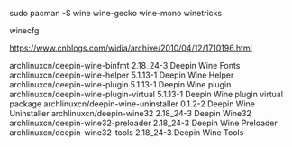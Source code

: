  sudo pacman -S wine wine-gecko wine-mono winetricks
 
 winecfg

 https://www.cnblogs.com/widia/archive/2010/04/12/1710196.html
 
 archlinuxcn/deepin-wine-binfmt 2.18_24-3
    Deepin Wine Fonts
archlinuxcn/deepin-wine-helper 5.1.13-1
    Deepin Wine Helper
archlinuxcn/deepin-wine-plugin 5.1.13-1
    Deepin Wine plugin
archlinuxcn/deepin-wine-plugin-virtual 5.1.13-1
    Deepin Wine plugin virtual package
archlinuxcn/deepin-wine-uninstaller 0.1.2-2
    Deepin Wine Uninstaller
archlinuxcn/deepin-wine32 2.18_24-3
    Deepin Wine32
archlinuxcn/deepin-wine32-preloader 2.18_24-3
    Deepin Wine Preloader
archlinuxcn/deepin-wine32-tools 2.18_24-3
    Deepin Wine Tools
